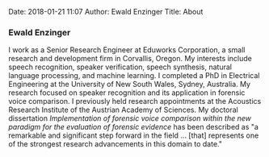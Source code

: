 Date: 2018-01-21 11:07
Author: Ewald Enzinger
Title: About 

### Ewald Enzinger
 
I work as a Senior Research Engineer at Eduworks Corporation, a small research and development firm in Corvallis, Oregon. My interests include speech recognition, speaker verification, speech synthesis, natural language processing, and machine learning. I completed a PhD in Electrical Engineering at the University of New South Wales, Sydney, Australia. My research focused on speaker recognition and its application in forensic voice comparison. I previously held research appointments at the Acoustics Research Institute of the Austrian Academy of Sciences. My doctoral dissertation *Implementation of forensic voice comparison within the new paradigm for the evaluation of forensic evidence* has been described as "a remarkable and significant step forward in the field ... [that] represents one of the strongest research advancements in this domain to date."

